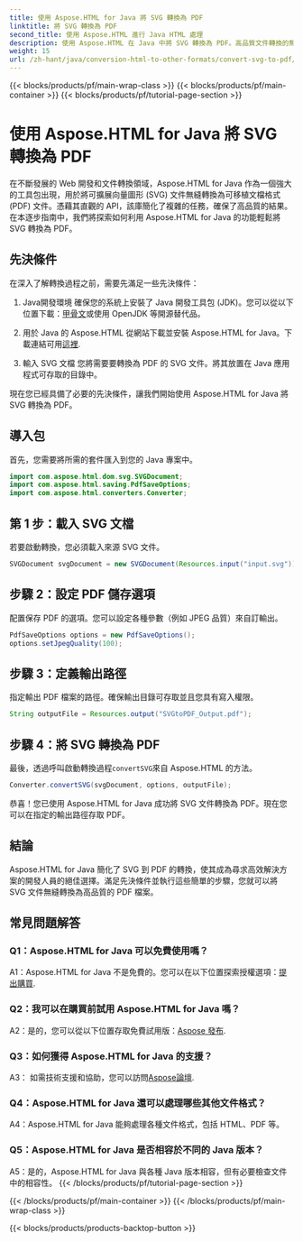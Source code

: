 ```yaml
---
title: 使用 Aspose.HTML for Java 將 SVG 轉換為 PDF
linktitle: 將 SVG 轉換為 PDF
second_title: 使用 Aspose.HTML 進行 Java HTML 處理
description: 使用 Aspose.HTML 在 Java 中將 SVG 轉換為 PDF。高品質文件轉換的無縫解決方案。
weight: 15
url: /zh-hant/java/conversion-html-to-other-formats/convert-svg-to-pdf/
---
```


{{< blocks/products/pf/main-wrap-class >}}
{{< blocks/products/pf/main-container >}}
{{< blocks/products/pf/tutorial-page-section >}}

# 使用 Aspose.HTML for Java 將 SVG 轉換為 PDF


在不斷發展的 Web 開發和文件轉換領域，Aspose.HTML for Java 作為一個強大的工具包出現，用於將可擴展向量圖形 (SVG) 文件無縫轉換為可移植文檔格式 (PDF) 文件。憑藉其直觀的 API，該庫簡化了複雜的任務，確保了高品質的結果。在本逐步指南中，我們將探索如何利用 Aspose.HTML for Java 的功能輕鬆將 SVG 轉換為 PDF。

## 先決條件

在深入了解轉換過程之前，需要先滿足一些先決條件：

1. Java開發環境
確保您的系統上安裝了 Java 開發工具包 (JDK)。您可以從以下位置下載：[甲骨文](https://www.oracle.com/java/technologies/javase-downloads.html)或使用 OpenJDK 等開源替代品。

2. 用於 Java 的 Aspose.HTML
從網站下載並安裝 Aspose.HTML for Java。下載連結可用[這裡](https://releases.aspose.com/html/java/).

3. 輸入 SVG 文檔
您將需要要轉換為 PDF 的 SVG 文件。將其放置在 Java 應用程式可存取的目錄中。

現在您已經具備了必要的先決條件，讓我們開始使用 Aspose.HTML for Java 將 SVG 轉換為 PDF。

## 導入包

首先，您需要將所需的套件匯入到您的 Java 專案中。

```java
import com.aspose.html.dom.svg.SVGDocument;
import com.aspose.html.saving.PdfSaveOptions;
import com.aspose.html.converters.Converter;
```

## 第 1 步：載入 SVG 文檔

若要啟動轉換，您必須載入來源 SVG 文件。

```java
SVGDocument svgDocument = new SVGDocument(Resources.input("input.svg"));
```

## 步驟 2：設定 PDF 儲存選項

配置保存 PDF 的選項。您可以設定各種參數（例如 JPEG 品質）來自訂輸出。

```java
PdfSaveOptions options = new PdfSaveOptions();
options.setJpegQuality(100);
```

## 步驟 3：定義輸出路徑

指定輸出 PDF 檔案的路徑。確保輸出目錄可存取並且您具有寫入權限。

```java
String outputFile = Resources.output("SVGtoPDF_Output.pdf");
```

## 步驟 4：將 SVG 轉換為 PDF

最後，透過呼叫啟動轉換過程`convertSVG`來自 Aspose.HTML 的方法。

```java
Converter.convertSVG(svgDocument, options, outputFile);
```

恭喜！您已使用 Aspose.HTML for Java 成功將 SVG 文件轉換為 PDF。現在您可以在指定的輸出路徑存取 PDF。

## 結論

Aspose.HTML for Java 簡化了 SVG 到 PDF 的轉換，使其成為尋求高效解決方案的開發人員的絕佳選擇。滿足先決條件並執行這些簡單的步驟，您就可以將 SVG 文件無縫轉換為高品質的 PDF 檔案。

## 常見問題解答

### Q1：Aspose.HTML for Java 可以免費使用嗎？

 A1：Aspose.HTML for Java 不是免費的。您可以在以下位置探索授權選項：[提出購買](https://purchase.aspose.com/buy).

### Q2：我可以在購買前試用 Aspose.HTML for Java 嗎？

 A2：是的，您可以從以下位置存取免費試用版：[Aspose 發布](https://releases.aspose.com/html/java).

### Q3：如何獲得 Aspose.HTML for Java 的支援？

 A3： 如需技術支援和協助，您可以訪問[Aspose論壇](https://forum.aspose.com/).

### Q4：Aspose.HTML for Java 還可以處理哪些其他文件格式？

A4：Aspose.HTML for Java 能夠處理各種文件格式，包括 HTML、PDF 等。

### Q5：Aspose.HTML for Java 是否相容於不同的 Java 版本？

A5：是的，Aspose.HTML for Java 與各種 Java 版本相容，但有必要檢查文件中的相容性。
{{< /blocks/products/pf/tutorial-page-section >}}

{{< /blocks/products/pf/main-container >}}
{{< /blocks/products/pf/main-wrap-class >}}

{{< blocks/products/products-backtop-button >}}
